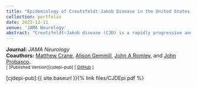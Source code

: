 ```yaml
---
title: "Epidemiology of Creutzfeldt-Jakob Disease in the United States, 2007-2022"
collection: portfolio
date: 2023-12-11
venue: 'JAMA Neurology'
abstract: "Creutzfeldt–Jakob disease (CJD) is a rapidly progressive and universally fatal prion disease. Prior research on CJD in the US demonstrated stable incidence from 1979-2006, though recent trends are not as well described. The incidence of sporadic CJD (sCJD), the most common type of CJD, is higher among older patients. Due to demographic trends worldwide towards aging populations, the epidemiology of CJD is evolving. We examined death certificate data from 2007-2020 to better understand recent trends of CJD in the US."
---
```


**Journal:** _JAMA Neurology_
<br>
**Coauthors:** [Matthew Crane][mcrane], [Alison Gemmill][agem], [John A Romley][jromley], and [John Probasco][jprobasco].
<br/>
<small>[ [Published Version][cjdepi-pub] | [GitHub][cjdepi-gh] ] </small>

[cjdepi-pub]:{{ site.baseurl }}{% link files/CJDEpi.pdf %}

[cjdepi-gh]: https://github.com/snairdesai/CJD_Epi
[mcrane]: https://healthpolicy.usc.edu/author/matthew-a-crane/
[jromley]: https://priceschool.usc.edu/people/john-a-romley/
[agem]: https://publichealth.jhu.edu/faculty/3843/alison-gemmill
[jprobasco]: https://pure.johnshopkins.edu/en/persons/john-probasco
